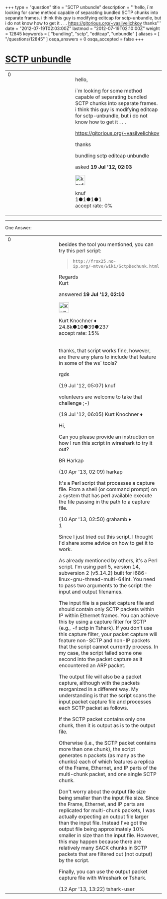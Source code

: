 +++
type = "question"
title = "SCTP unbundle"
description = '''hello,  i`m looking for some method capable of separating bundled SCTP chunks into separate frames. i think this guy is modifying editcap for sctp-unbundle, but i do not know how to get it . . . https://gitorious.org/~vasilvelichkov thanks'''
date = "2012-07-19T02:03:00Z"
lastmod = "2012-07-19T02:10:00Z"
weight = 12845
keywords = [ "bundling", "sctp", "editcap", "unbundle" ]
aliases = [ "/questions/12845" ]
osqa_answers = 0
osqa_accepted = false
+++

<div class="headNormal">

# [SCTP unbundle](/questions/12845/sctp-unbundle)

</div>

<div id="main-body">

<div id="askform">

<table id="question-table" style="width:100%;"><colgroup><col style="width: 50%" /><col style="width: 50%" /></colgroup><tbody><tr class="odd"><td style="width: 30px; vertical-align: top"><div class="vote-buttons"><div id="post-12845-score" class="post-score" title="current number of votes">0</div><div id="favorite-count" class="favorite-count"></div></div></td><td><div id="item-right"><div class="question-body"><p>hello,</p><p>i`m looking for some method capable of separating bundled SCTP chunks into separate frames. i think this guy is modifying editcap for sctp-unbundle, but i do not know how to get it . . .</p><p><a href="https://gitorious.org/~vasilvelichkov">https://gitorious.org/~vasilvelichkov</a></p><p>thanks</p></div><div id="question-tags" class="tags-container tags">bundling sctp editcap unbundle</div><div id="question-controls" class="post-controls"></div><div class="post-update-info-container"><div class="post-update-info post-update-info-user"><p>asked <strong>19 Jul '12, 02:03</strong></p><img src="https://secure.gravatar.com/avatar/e54875615ec43ae037763b07a908ba1d?s=32&amp;d=identicon&amp;r=g" class="gravatar" width="32" height="32" alt="knuf&#39;s gravatar image" /><p>knuf<br />
<span class="score" title="1 reputation points">1</span><span title="1 badges"><span class="badge1">●</span><span class="badgecount">1</span></span><span title="1 badges"><span class="silver">●</span><span class="badgecount">1</span></span><span title="1 badges"><span class="bronze">●</span><span class="badgecount">1</span></span><br />
<span class="accept_rate" title="Rate of the user&#39;s accepted answers">accept rate:</span> <span title="knuf has no accepted answers">0%</span></p></div></div><div id="comments-container-12845" class="comments-container"></div><div id="comment-tools-12845" class="comment-tools"></div><div class="clear"></div><div id="comment-12845-form-container" class="comment-form-container"></div><div class="clear"></div></div></td></tr></tbody></table>

------------------------------------------------------------------------

<div class="tabBar">

<span id="sort-top"></span>

<div class="headQuestions">

One Answer:

</div>

</div>

<span id="12847"></span>

<div id="answer-container-12847" class="answer">

<table style="width:100%;"><colgroup><col style="width: 50%" /><col style="width: 50%" /></colgroup><tbody><tr class="odd"><td style="width: 30px; vertical-align: top"><div class="vote-buttons"><div id="post-12847-score" class="post-score" title="current number of votes">0</div></div></td><td><div class="item-right"><div class="answer-body"><p>besides the tool you mentioned, you can try this perl script:</p><blockquote><p><code>http://frox25.no-ip.org/~mtve/wiki/SctpDechunk.html</code><br />
</p></blockquote><p>Regards<br />
Kurt</p></div><div class="answer-controls post-controls"></div><div class="post-update-info-container"><div class="post-update-info post-update-info-user"><p>answered <strong>19 Jul '12, 02:10</strong></p><img src="https://secure.gravatar.com/avatar/23b7bf5b13bc2c98b2e8aa9869ca5d75?s=32&amp;d=identicon&amp;r=g" class="gravatar" width="32" height="32" alt="Kurt%20Knochner&#39;s gravatar image" /><p>Kurt Knochner ♦<br />
<span class="score" title="24767 reputation points"><span>24.8k</span></span><span title="10 badges"><span class="badge1">●</span><span class="badgecount">10</span></span><span title="39 badges"><span class="silver">●</span><span class="badgecount">39</span></span><span title="237 badges"><span class="bronze">●</span><span class="badgecount">237</span></span><br />
<span class="accept_rate" title="Rate of the user&#39;s accepted answers">accept rate:</span> <span title="Kurt Knochner has 344 accepted answers">15%</span> </br></br></p></div></div><div id="comments-container-12847" class="comments-container"><span id="12855"></span><div id="comment-12855" class="comment"><div id="post-12855-score" class="comment-score"></div><div class="comment-text"><p>thanks, that script works fine, however, are there any plans to include that feature in some of the ws` tools?</p><p>rgds</p></div><div id="comment-12855-info" class="comment-info"><span class="comment-age">(19 Jul '12, 05:07)</span> knuf</div></div><span id="12857"></span><div id="comment-12857" class="comment"><div id="post-12857-score" class="comment-score"></div><div class="comment-text"><p>volunteers are welcome to take that challenge ;-)</p></div><div id="comment-12857-info" class="comment-info"><span class="comment-age">(19 Jul '12, 06:05)</span> Kurt Knochner ♦</div></div><span id="20267"></span><div id="comment-20267" class="comment"><div id="post-20267-score" class="comment-score"></div><div class="comment-text"><p>Hi,</p><p>Can you please provide an instruction on how I run this script in wireshark to try it out?</p><p>BR Harkap</p></div><div id="comment-20267-info" class="comment-info"><span class="comment-age">(10 Apr '13, 02:09)</span> harkap</div></div><span id="20268"></span><div id="comment-20268" class="comment"><div id="post-20268-score" class="comment-score"></div><div class="comment-text"><p>It's a Perl script that processes a capture file. From a shell (or command prompt) on a system that has perl available execute the file passing in the path to a capture file.</p></div><div id="comment-20268-info" class="comment-info"><span class="comment-age">(10 Apr '13, 02:50)</span> grahamb ♦</div></div><span id="20386"></span><div id="comment-20386" class="comment"><div id="post-20386-score" class="comment-score">1</div><div class="comment-text"><p>Since I just tried out this script, I thought I'd share some advice on how to get it to work.</p><p>As already mentioned by others, it's a Perl script. I'm using perl 5, version 14, subversion 2 (v5.14.2) built for i686-linux-gnu-thread-multi-64int. You need to pass two arguments to the script: the input and output filenames.</p><p>The input file is a packet capture file and should contain only SCTP packets within IP within Ethernet frames. You can achieve this by using a capture filter for SCTP (e.g., -f sctp in Tshark). If you don't use this capture filter, your packet capture will feature non-SCTP and non-IP packets that the script cannot currently process. In my case, the script failed some one second into the packet capture as it encountered an ARP packet.</p><p>The output file will also be a packet capture, although with the packets reorganized in a different way. My understanding is that the script scans the input packet capture file and processes each SCTP packet as follows.</p><p>If the SCTP packet contains only one chunk, then it is output as is to the output file.</p><p>Otherwise (i.e., the SCTP packet contains more than one chunk), the script generates n packets (as many as the chunks) each of which features a replica of the Frame, Ethernet, and IP parts of the multi-chunk packet, and one single SCTP chunk.</p><p>Don't worry about the output file size being smaller than the input file size. Since the Frame, Ethernet, and IP parts are replicated for multi-chunk packets, I was actually expecting an output file larger than the input file. Instead I've got the output file being approximately 10% smaller in size than the input file. However, this may happen because there are relatively many SACK chunks in SCTP packets that are filtered out (not output) by the script.</p><p>Finally, you can use the output packet capture file with Wireshark or Tshark.</p></div><div id="comment-20386-info" class="comment-info"><span class="comment-age">(12 Apr '13, 13:22)</span> tshark-user</div></div></div><div id="comment-tools-12847" class="comment-tools"></div><div class="clear"></div><div id="comment-12847-form-container" class="comment-form-container"></div><div class="clear"></div></div></td></tr></tbody></table>

</div>

<div class="paginator-container-left">

</div>

</div>

</div>

